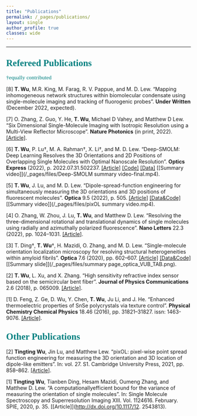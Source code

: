 ```yaml
---
title: "Publications"
permalink: /_pages/publications/
layout: single
author_profile: true
classes: wide
---
```



____

## <span style="color:teal; font-family:Comic Sans MS;font-size: 25px;">Refereed Publications</span>
 <span style="color:teal; font-family:Comic Sans MS;font-size: 15px;">†equally contributed</span>


[8] __T. Wu__, M.R. King, M. Farag, R. V. Pappue, and M. D. Lew. “Mapping inhomogeneous network structures within biomolecular condensate using single-molecule imaging and tracking of fluorogenic probes”. __Under
Written__ (December 2022, expected).

[7] O. Zhang, Z. Guo, Y. He, __T. Wu__, Michael D Vahey, and Matthew D Lew. “Six Dimensional Single-Molecule Imaging with Isotropic Resolution using a Multi-View Reflector Microscope”. __Nature Photonics__ (in print, 2022). [[Article]](http://dx.doi.org/10.1101/2022.06.26.497661).

[6] __T. Wu__, P. Lu†, M. A. Rahman†, X. Li†, and M. D. Lew. “Deep-SMOLM: Deep Learning
Resolves the 3D Orientations and 2D Positions of Overlapping Single Molecules with Optimal Nanoscale
Resolution”. __Optics Express__ (2022), p. 2022.07.31.502237. [[Article]](https://doi.org/10.1364/OE.470146) [[Code]](https://github.com/Lew-Lab/Deep-SMOLM) [[Data]](https://osf.io/x6p8r/) [[Summary video]](/_pages/files/Deep-SMOLM summary video-final.mp4).

[5] __T. Wu__, J. Lu, and M. D. Lew. “Dipole-spread-function engineering for simultaneously measuring
the 3D orientations and 3D positions of fluorescent molecules”. __Optica__ 9.5 (2022), p. 505. [[Article]](http://dx.doi.org/10.1364/optica.451899) [[Data&Code]](https://doi.org/10.17605/OSF.IO/97GMV) [[Summary video]](/_pages/files/pixOL summary  video.mp4).

[4] O. Zhang, W. Zhou, J. Lu, __T. Wu__, and Matthew D. Lew. “Resolving the three-dimensional
rotational and translational dynamics of single molecules using radially and azimuthally polarized fluorescence”.
__Nano Letters__ 22.3 (2022), pp. 1024–1031. [[Article]](http://dx.doi.org/10.1021/acs.nanolett.1c03948).

[3] T. Ding†, __T. Wu__†, H. Mazidi, O. Zhang, and M. D. Lew. “Single-molecule orientation
localization microscopy for resolving structural heterogeneities within amyloid fibrils”. __Optica__ 7.6
(2020), pp. 602–607. [[Article]](http://dx.doi.org/10.1364/optica.388157) [[Data&Code]](https://osf.io/pe3qu/?view_only=081206495472426889c1055f21971e9a) [[Summary slide]](/_pages/files/summary page_optica_VUB_TAB.png).

[2] __T. Wu__, L. Xu, and X. Zhang. “High sensitivity refractive index sensor based on the semicircular
bent fiber”. __Journal of Physics Communications__ 2.6 (2018), p. 065009. [[Article]](http://dx.doi.org/10.1088/2399-6528/aacb0b).

[1] D. Feng, Z. Ge, D. Wu, Y. Chen, __T. Wu__, Ju Li, and J. He. “Enhanced thermoelectric
properties of SnSe polycrystals via texture control”. __Physical Chemistry Chemical Physics__ 18.46
(2016), pp. 31821–31827. issn: 1463-9076. [[Article]](http://dx.doi.org/10.1039/C6CP06466C).

## <span style="color:teal; font-family:Comic Sans MS;font-size: 25px;">Other Publications</span>

[2] __Tingting Wu__, Jin Lu, and Matthew Lew. “pixOL: pixel-wise point spread function engineering for measuring
the 3D orientation and 3D location of dipole-like emitters”. In: vol. 27. S1. Cambridge University Press, 2021,
pp. 858–862. [[Article]](http://dx.doi.org/10.1017/S1431927621003366).

[1] __Tingting Wu__, Tianben Ding, Hesam Mazidi, Oumeng Zhang, and Matthew D. Lew. “A computationallyefficient
bound for the variance of measuring the orientation of single molecules”. In: Single Molecule Spectroscopy
and Superresolution Imaging XIII. Vol. 1124616. February. SPIE, 2020, p. 35. [[Article]](http://dx.doi.org/10.1117/12.
2543813).
